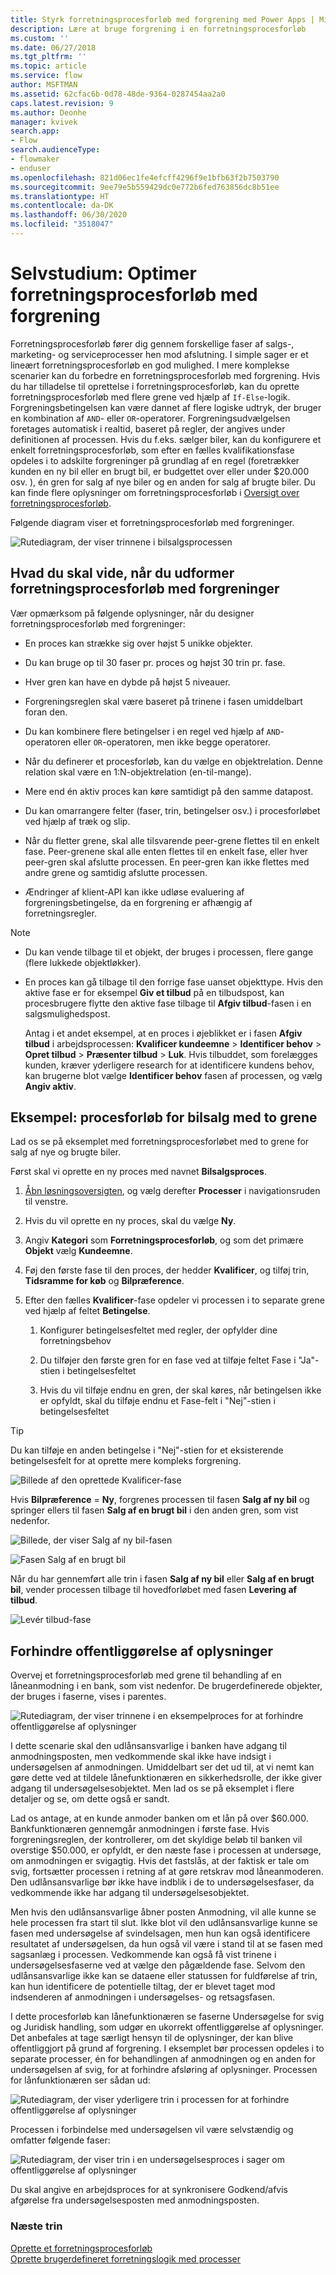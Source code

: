```yaml
---
title: Styrk forretningsprocesforløb med forgrening med Power Apps | Microsoft Docs
description: Lære at bruge forgrening i en forretningsprocesforløb
ms.custom: ''
ms.date: 06/27/2018
ms.tgt_pltfrm: ''
ms.topic: article
ms.service: flow
author: MSFTMAN
ms.assetid: 62cfac6b-0d78-48de-9364-0287454aa2a0
caps.latest.revision: 9
ms.author: Deonhe
manager: kvivek
search.app:
- Flow
search.audienceType:
- flowmaker
- enduser
ms.openlocfilehash: 821d06ec1fe4efcff4296f9e1bfb63f2b7503790
ms.sourcegitcommit: 9ee79e5b559429dc0e772b6fed763856dc8b51ee
ms.translationtype: HT
ms.contentlocale: da-DK
ms.lasthandoff: 06/30/2020
ms.locfileid: "3518047"
---
```

# <a name="tutorial-enhance-business-process-flows-with-branching"></a>Selvstudium: Optimer forretningsprocesforløb med forgrening


Forretningsprocesforløb fører dig gennem forskellige faser af salgs-, marketing- og serviceprocesser hen mod afslutning. I simple sager er et lineært forretningsprocesforløb en god mulighed. I mere komplekse scenarier kan du forbedre en forretningsprocesforløb med forgrening. Hvis du har tilladelse til oprettelse i forretningsprocesforløb, kan du oprette forretningsprocesforløb med flere grene ved hjælp af `If-Else`-logik. Forgreningsbetingelsen kan være dannet af flere logiske udtryk, der bruger en kombination af `AND`- eller `OR`-operatorer. Forgreningsudvælgelsen foretages automatisk i realtid, baseret på regler, der angives under definitionen af processen. Hvis du f.eks. sælger biler, kan du konfigurere et enkelt forretningsprocesforløb, som efter en fælles kvalifikationsfase opdeles i to adskilte forgreninger på grundlag af en regel (foretrækker kunden en ny bil eller en brugt bil, er budgettet over eller under $20.000 osv. ), én gren for salg af nye biler og en anden for salg af brugte biler. Du kan finde flere oplysninger om forretningsprocesforløb i [Oversigt over forretningsprocesforløb](business-process-flows-overview.md).  
  
 Følgende diagram viser et forretningsprocesforløb med forgreninger.  
  
 ![Rutediagram, der viser trinnene i bilsalgsprocessen](media/example-car-sales-flow-chart.png "Rutediagram, der viser trinnene i bilsalgsprocessen")  
  
<a name="Points"></a>   
## <a name="what-you-need-to-know-when-designing-business-process-flows-with-branches"></a>Hvad du skal vide, når du udformer forretningsprocesforløb med forgreninger  
 Vær opmærksom på følgende oplysninger, når du designer forretningsprocesforløb med forgreninger:  
  
-   En proces kan strække sig over højst 5 unikke objekter.  
  
-   Du kan bruge op til 30 faser pr. proces og højst 30 trin pr. fase.  
  
-   Hver gren kan have en dybde på højst 5 niveauer.  
  
-   Forgreningsreglen skal være baseret på trinene i fasen umiddelbart foran den.  
  
-   Du kan kombinere flere betingelser i en regel ved hjælp af `AND`-operatoren eller `OR`-operatoren, men ikke begge operatorer.  
  
-   Når du definerer et procesforløb, kan du vælge en objektrelation. Denne relation skal være en 1:N-objektrelation (en-til-mange).  
  
-   Mere end én aktiv proces kan køre samtidigt på den samme datapost.  
  
-   Du kan omarrangere felter (faser, trin, betingelser osv.) i procesforløbet ved hjælp af træk og slip.  
  
-   Når du fletter grene, skal alle tilsvarende peer-grene flettes til en enkelt fase. Peer-grenene skal alle enten flettes til en enkelt fase, eller hver peer-gren skal afslutte processen. En peer-gren kan ikke flettes med andre grene og samtidig afslutte processen.

-   Ændringer af klient-API kan ikke udløse evaluering af forgreningsbetingelse, da en forgrening er afhængig af forretningsregler.
  
> [!NOTE]
> - Du kan vende tilbage til et objekt, der bruges i processen, flere gange (flere lukkede objektløkker).  
> - En proces kan gå tilbage til den forrige fase uanset objekttype. Hvis den aktive fase er for eksempel **Giv et tilbud** på en tilbudspost, kan procesbrugere flytte den aktive fase tilbage til **Afgiv tilbud**-fasen i en salgsmulighedspost.  
>   
>   Antag i et andet eksempel, at en proces i øjeblikket er i fasen **Afgiv tilbud** i arbejdsprocessen: **Kvalificer kundeemne** > **Identificer behov** > **Opret tilbud** > **Præsenter tilbud** > **Luk**. Hvis tilbuddet, som forelægges kunden, kræver yderligere research for at identificere kundens behov, kan brugerne blot vælge **Identificer behov** fasen af processen, og vælg **Angiv aktiv**.  
  
<a name="CarSelling365"></a>   
## <a name="example-car-selling-process-flow-with-two-branches"></a>Eksempel: procesforløb for bilsalg med to grene
 
Lad os se på eksemplet med forretningsprocesforløbet med to grene for salg af nye og brugte biler.  
  
 Først skal vi oprette en ny proces med navnet **Bilsalgsproces**.  
  
1.  [Åbn løsningsoversigten](/powerapps/maker/model-driven-apps/advanced-navigation#solution-explorer), og vælg derefter **Processer** i navigationsruden til venstre.  
  
2.  Hvis du vil oprette en ny proces, skal du vælge **Ny**.  
  
3.  Angiv **Kategori** som **Forretningsprocesforløb**, og som det primære **Objekt** vælg **Kundeemne**.  
  
4.  Føj den første fase til den proces, der hedder **Kvalificer**, og tilføj trin, **Tidsramme for køb** og **Bilpræference**.  
  
5.  Efter den fælles **Kvalificer**-fase opdeler vi processen i to separate grene ved hjælp af feltet **Betingelse**.  
  
    1.  Konfigurer betingelsesfeltet med regler, der opfylder dine forretningsbehov  
  
    2.  Du tilføjer den første gren for en fase ved at tilføje feltet Fase i "Ja"-stien i betingelsesfeltet  
  
    3.  Hvis du vil tilføje endnu en gren, der skal køres, når betingelsen ikke er opfyldt, skal du tilføje endnu et Fase-felt i "Nej"-stien i betingelsesfeltet  
  
> [!TIP]
>  Du kan tilføje en anden betingelse i "Nej"-stien for et eksisterende betingelsesfelt for at oprette mere kompleks forgrening.  
  
 ![Billede af den oprettede Kvalificer-fase](media/example-car-sales-qualify-stage.JPG "Billede af den oprettede Kvalificer-fase")  
  
 Hvis **Bilpræference** = **Ny**, forgrenes processen til fasen **Salg af ny bil** og springer ellers til fasen **Salg af en brugt bil** i den anden gren, som vist nedenfor.  
  
 ![Billede, der viser Salg af ny bil-fasen](media/example-car-sales-new-stage-1.JPG "Billede, der viser Salg af ny bil-fasen")  
  
 ![Fasen Salg af en brugt bil](media/example-car-sales-pre-owned-stage.JPG "Fasen Salg af en brugt bil")  
  
 Når du har gennemført alle trin i fasen **Salg af ny bil** eller **Salg af en brugt bil**, vender processen tilbage til hovedforløbet med fasen **Levering af tilbud**.  
  
 ![Levér tilbud-fase](media/example-car-sales-deliver-quote-stage.JPG "Levér tilbud-fase")  
  
<a name="PreventInformation"></a>   
## <a name="prevent-information-disclosure"></a>Forhindre offentliggørelse af oplysninger  
 Overvej et forretningsprocesforløb med grene til behandling af en låneanmodning i en bank, som vist nedenfor. De brugerdefinerede objekter, der bruges i faserne, vises i parentes.  
  
 ![Rutediagram, der viser trinnene i en eksempelproces for at forhindre offentliggørelse af oplysninger](media/example-car-sales-flow-chart-process-prevent-information-disclosure.png "Rutediagram, der viser trinnene i en eksempelproces for at forhindre offentliggørelse af oplysninger")  
  
 I dette scenarie skal den udlånsansvarlige i banken have adgang til anmodningsposten, men vedkommende skal ikke have indsigt i undersøgelsen af anmodningen. Umiddelbart ser det ud til, at vi nemt kan gøre dette ved at tildele lånefunktionæren en sikkerhedsrolle, der ikke giver adgang til undersøgelsesobjektet. Men lad os se på eksemplet i flere detaljer og se, om dette også er sandt.  
  
 Lad os antage, at en kunde anmoder banken om et lån på over $60.000. Bankfunktionæren gennemgår anmodningen i første fase. Hvis forgreningsreglen, der kontrollerer, om det skyldige beløb til banken vil overstige $50.000, er opfyldt, er den næste fase i processen at undersøge, om anmodningen er svigagtig. Hvis det fastslås, at der faktisk er tale om svig, fortsætter processen i retning af at gøre retskrav mod låneanmoderen. Den udlånsansvarlige bør ikke have indblik i de to undersøgelsesfaser, da vedkommende ikke har adgang til undersøgelsesobjektet.  
  
 Men hvis den udlånsansvarlige åbner posten Anmodning, vil alle kunne se hele processen fra start til slut. Ikke blot vil den udlånsansvarlige kunne se fasen med undersøgelse af svindelsagen, men hun kan også identificere resultatet af undersøgelsen, da hun også vil være i stand til at se fasen med sagsanlæg i processen. Vedkommende kan også få vist trinene i undersøgelsesfaserne ved at vælge den pågældende fase. Selvom den udlånsansvarlige ikke kan se dataene eller statussen for fuldførelse af trin, kan hun identificere de potentielle tiltag, der er blevet taget mod indsenderen af anmodningen i undersøgelses- og retsagsfasen.  
  
 I dette procesforløb kan lånefunktionæren se faserne Undersøgelse for svig og Juridisk handling, som udgør en ukorrekt offentliggørelse af oplysninger. Det anbefales at tage særligt hensyn til de oplysninger, der kan blive offentliggjort på grund af forgrening. I eksemplet bør processen opdeles i to separate processer, én for behandlingen af anmodningen og en anden for undersøgelsen af svig, for at forhindre afsløring af oplysninger. Processen for lånfunktionæren ser sådan ud:  
  
 ![Rutediagram, der viser yderligere trin i processen for at forhindre offentliggørelse af oplysninger](media/example-car-sales-flow-chart-additional-steps-prevent-information-disclosure.png "Rutediagram, der viser yderligere trin i processen for at forhindre offentliggørelse af oplysninger")  
  
 Processen i forbindelse med undersøgelsen vil være selvstændig og omfatter følgende faser:  
  
 ![Rutediagram, der viser trin i en undersøgelsesproces i sager om offentliggørelse af oplysninger](media/example-car-sales-flow-chart-investigation-information-disclosure-case.png "Rutediagram, der viser trin i en undersøgelsesproces i sager om offentliggørelse af oplysninger")  
  
 Du skal angive en arbejdsproces for at synkronisere Godkend/afvis afgørelse fra undersøgelsesposten med anmodningsposten.  
  
### <a name="next-steps"></a>Næste trin  
 [Oprette et forretningsprocesforløb](create-business-process-flow.md)   
 [Oprette brugerdefineret forretningslogik med processer](guide-staff-through-common-tasks-processes.md)   
 
